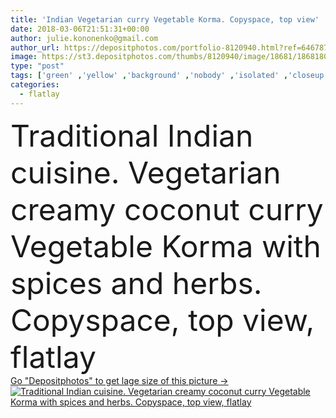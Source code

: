 ```yaml
---
title: 'Indian Vegetarian curry Vegetable Korma. Copyspace, top view'
date: 2018-03-06T21:51:31+00:00
author: julie.kononenko@gmail.com
author_url: https://depositphotos.com/portfolio-8120940.html?ref=64678756
image: https://st3.depositphotos.com/thumbs/8120940/image/18681/186818046/api_thumb_450.jpg?forcejpeg=true
type: "post"
tags: ['green' ,'yellow' ,'background' ,'nobody' ,'isolated' ,'closeup' ,'food' ,'wooden' ,'cuisine' ,'coconut' ,'meal' ,'vegetable' ,'sauce' ,'spicy' ,'dinner' ,'carrot' ,'vegetarian' ,'napkin' ,'bowl' ,'traditional' ,'copyspace' ,'asian' ,'chili' ,'stew' ,'creamy' ,'lime' ,'indian' ,'curry' ,'cauliflower' ,'curcuma' ,'broccoli' ,'masala' ,'tikka' ,'madras' ,'korma' ,'balti' ,'vindaloo' ,'cutting board' ,'top view' ,'green beans' ,'kashmiri' ,'kurma' ,'korai' ,'vedge' ,'flatlay' ]
categories: 
  - flatlay
---
```

<div aling="center">
            <font size="60"> Traditional Indian cuisine. Vegetarian creamy coconut curry Vegetable Korma with spices and herbs. Copyspace, top view, flatlay</font>   
</div>
<div>
    <a href='https://st3.depositphotos.com/thumbs/8120940/image/18681/186818046/api_thumb_450.jpg?forcejpeg=true?ref=64678756' target=_blank > Go "Depositphotos" to get lage size of this picture ->
        <img href='https://st3.depositphotos.com/thumbs/8120940/image/18681/186818046/api_thumb_450.jpg?forcejpeg=true?ref=64678756' src='https://st3.depositphotos.com/8120940/18681/i/950/depositphotos_186818046-stock-photo-indian-vegetarian-curry-vegetable-korma.jpg?forcejpeg=true' alt='Traditional Indian cuisine. Vegetarian creamy coconut curry Vegetable Korma with spices and herbs. Copyspace, top view, flatlay' >
    </a>
</div>
